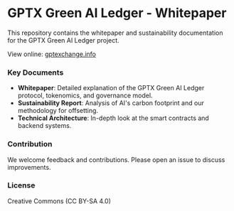 # GPTX Green AI Ledger - Whitepaper

This repository contains the whitepaper and sustainability documentation for the GPTX Green AI Ledger project.

View online: [gptexchange.info](https://gptexchange.info)

### Key Documents

- **Whitepaper**: Detailed explanation of the GPTX Green AI Ledger protocol, tokenomics, and governance model.
- **Sustainability Report**: Analysis of AI's carbon footprint and our methodology for offsetting.
- **Technical Architecture**: In-depth look at the smart contracts and backend systems.

### Contribution

We welcome feedback and contributions. Please open an issue to discuss improvements.

### License

Creative Commons (CC BY-SA 4.0)
